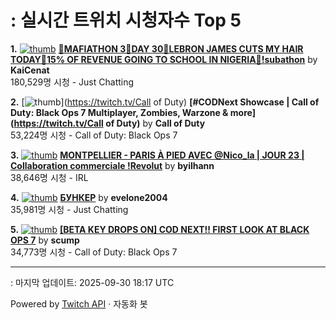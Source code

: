 # : 실시간 트위치 시청자수 Top 5

**1.** [![thumb](https://static-cdn.jtvnw.net/previews-ttv/live_user_kaicenat-320x180.jpg)](https://twitch.tv/KaiCenat)
**[🎉MAFIATHON 3🎉DAY 30🎉LEBRON JAMES CUTS MY HAIR TODAY🎉15% OF REVENUE GOING TO SCHOOL IN NIGERIA🎉!subathon](https://twitch.tv/KaiCenat)** by **KaiCenat**<br>180,529명 시청  - Just Chatting

**2.** [![thumb](https://static-cdn.jtvnw.net/previews-ttv/live_user_callofduty-320x180.jpg)](https://twitch.tv/Call of Duty)
**[#CODNext Showcase | Call of Duty: Black Ops 7 Multiplayer, Zombies, Warzone & more](https://twitch.tv/Call of Duty)** by **Call of Duty**<br>53,224명 시청  - Call of Duty: Black Ops 7

**3.** [![thumb](https://static-cdn.jtvnw.net/previews-ttv/live_user_byilhann-320x180.jpg)](https://twitch.tv/byilhann)
**[MONTPELLIER - PARIS À PIED AVEC @Nico_la | JOUR 23 | Collaboration commerciale !Revolut](https://twitch.tv/byilhann)** by **byilhann**<br>38,646명 시청  - IRL

**4.** [![thumb](https://static-cdn.jtvnw.net/previews-ttv/live_user_evelone2004-320x180.jpg)](https://twitch.tv/evelone2004)
**[БУНКЕР](https://twitch.tv/evelone2004)** by **evelone2004**<br>35,981명 시청  - Just Chatting

**5.** [![thumb](https://static-cdn.jtvnw.net/previews-ttv/live_user_scump-320x180.jpg)](https://twitch.tv/scump)
**[[BETA KEY DROPS ON] COD NEXT!! FIRST LOOK AT BLACK OPS 7](https://twitch.tv/scump)** by **scump**<br>34,773명 시청  - Call of Duty: Black Ops 7


---
: 마지막 업데이트: 2025-09-30 18:17 UTC

Powered by [Twitch API](https://dev.twitch.tv/docs/api/reference) · 자동화 봇